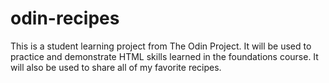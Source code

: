 # odin-recipes
This is a student learning project from The Odin Project. It will be used to practice and demonstrate HTML skills learned in the foundations course. It will also be used to share all of my favorite recipes.